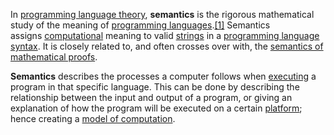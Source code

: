 In [programming language theory](https://en.wikipedia.org/wiki/Programming_language_theory "Programming language theory"), **semantics** is the rigorous mathematical study of the meaning of [programming languages](https://en.wikipedia.org/wiki/Programming_language "Programming language").[[1]](https://en.wikipedia.org/wiki/Semantics_(computer_science)#cite_note-1) Semantics assigns [computational](https://en.wikipedia.org/wiki/Computation "Computation") meaning to valid [strings](https://en.wikipedia.org/wiki/String_(computer_science) "String (computer science)") in a [programming language syntax](https://en.wikipedia.org/wiki/Programming_language_syntax "Programming language syntax"). It is closely related to, and often crosses over with, the [semantics of mathematical proofs](https://en.wikipedia.org/wiki/Semantics_of_logic "Semantics of logic").

**Semantics** describes the processes a computer follows when [executing](https://en.wikipedia.org/wiki/Execution_(computing) "Execution (computing)") a program in that specific language. This can be done by describing the relationship between the input and output of a program, or giving an explanation of how the program will be executed on a certain [platform](https://en.wikipedia.org/wiki/Computer_platform "Computer platform"); hence creating a [model of computation](https://en.wikipedia.org/wiki/Model_of_computation "Model of computation").
